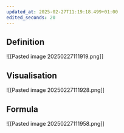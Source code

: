 ```yaml
---
updated_at: 2025-02-27T11:19:18.499+01:00
edited_seconds: 20
---
```

## Definition
![[Pasted image 20250227111919.png]]

## Visualisation
![[Pasted image 20250227111928.png]]
## Formula
![[Pasted image 20250227111958.png]]

